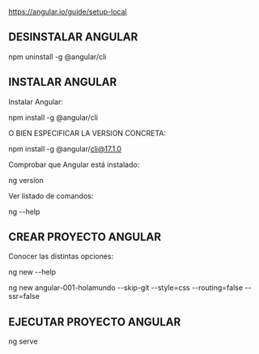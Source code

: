https://angular.io/guide/setup-local

## DESINSTALAR ANGULAR

npm uninstall -g @angular/cli


## INSTALAR ANGULAR

Instalar Angular:

npm install -g @angular/cli

O BIEN ESPECIFICAR LA VERSION CONCRETA:

npm install -g @angular/cli@17.1.0


Comprobar que Angular está instalado:

ng version

Ver listado de comandos:

ng --help

## CREAR PROYECTO ANGULAR

Conocer las distintas opciones:

ng new --help

ng new angular-001-holamundo --skip-git --style=css --routing=false --ssr=false

## EJECUTAR PROYECTO ANGULAR

ng serve

